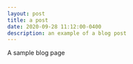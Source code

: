 ```yaml
---
layout: post
title: a post
date: 2020-09-28 11:12:00-0400
description: an example of a blog post
---
```

A sample blog page
